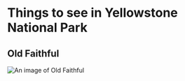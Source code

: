 # Things to see in Yellowstone National Park

## Old Faithful

![An image of Old Faithful](https://maketimetoseetheworld.com/wp-content/uploads/2017/09/Old-Faithful-Geyser.jpg.webp)


